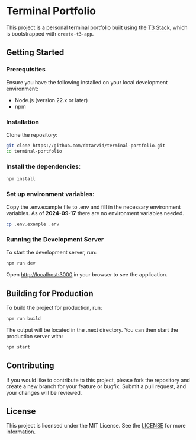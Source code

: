 # Terminal Portfolio
This project is a personal terminal portfolio built using the [T3 Stack](https://create.t3.gg/), which is bootstrapped with `create-t3-app`.

## Getting Started
### Prerequisites
Ensure you have the following installed on your local development environment:

- Node.js (version 22.x or later)
- npm

### Installation
Clone the repository:

```bash
git clone https://github.com/dotarvid/terminal-portfolio.git
cd terminal-portfolio
```
### Install the dependencies:

```bash
npm install
```
### Set up environment variables:

Copy the .env.example file to .env and fill in the necessary environment variables. As of **2024-09-17** there are no environment variables needed.

```bash
cp .env.example .env
```
### Running the Development Server
To start the development server, run:

```bash
npm run dev
```
Open [http://localhost:3000](http://localhost:3000) in your browser to see the application.

## Building for Production
To build the project for production, run:

```bash
npm run build
```
The output will be located in the .next directory. You can then start the production server with:

```bash
npm start
```

## Contributing
If you would like to contribute to this project, please fork the repository and create a new branch for your feature or bugfix. Submit a pull request, and your changes will be reviewed.

## License
This project is licensed under the MIT License. See the [LICENSE](LICENSE) for more information.
